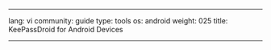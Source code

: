 

---

lang: vi
community: guide
type: tools
os: android
weight: 025
title: KeePassDroid for Android Devices

---

<stub>

